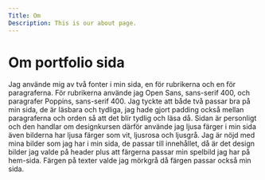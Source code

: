 ```yaml
---
Title: Om
Description: This is our about page.
---
```


Om portfolio sida
==========================

<p> Jag använde mig av två fonter i min sida, en för rubrikerna och en för paragraferna. För rubrikerna använde jag Open Sans, sans-serif 400, och paragrafer Poppins, sans-serif 400. Jag tyckte att både två passar bra på min sida, de är läsbara och tydliga, jag hade gjort padding också mellan paragraferna och orden så att det blir tydlig och läsa då. Sidan är personligt och den handlar om designkursen därför använde jag ljusa färger i min sida även bilderna har ljusa färger som vit, ljusrosa och ljusgrå. Jag är nöjd med mina bilder som jag har i min sida, de passar till innehållet, då är det design bilder jag valde på header plus att färgerna passar min spelbild jag har på hem-sida. Färgen på texter valde jag mörkgrå då färgen passar också min sida.  
</p>
